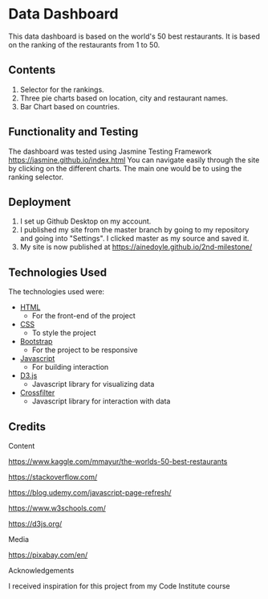 # Data Dashboard

This data dashboard is based on the world's 50 best restaurants. It is based on the ranking of the restaurants from 1 to 50. 

## Contents

1. Selector for the rankings.
2. Three pie charts based on location, city and restaurant names.
3. Bar Chart based on countries.


## Functionality and Testing

The dashboard was tested using Jasmine Testing Framework https://jasmine.github.io/index.html
You can navigate easily through the site by clicking on the different charts. 
The main one would be to using the ranking selector.

## Deployment

1. I set up Github Desktop on my account.
2. I published my site from the master branch by 
going to my repository and going into "Settings". I clicked master
as my source and saved it. 
3. My site is now published at https://ainedoyle.github.io/2nd-milestone/


## Technologies Used

The technologies used were:

- [HTML](https://www.w3schools.com/html/)
    - For the front-end of the project
- [CSS](https://www.w3schools.com/Css/)
    - To style the project
- [Bootstrap](https://getbootstrap.com/)
    - For the project to be responsive
- [Javascript](https://www.w3schools.com/jS/default.asp)
    - For building interaction
- [D3.js]( https://d3js.org/)
    - Javascript library for visualizing data
- [Crossfilter](http://square.github.io/crossfilter/)
    - Javascript library for interaction with data



## Credits

Content

https://www.kaggle.com/mmayur/the-worlds-50-best-restaurants

https://stackoverflow.com/

https://blog.udemy.com/javascript-page-refresh/

https://www.w3schools.com/

https://d3js.org/


Media

https://pixabay.com/en/

Acknowledgements

I received inspiration for this project from my Code Institute course
